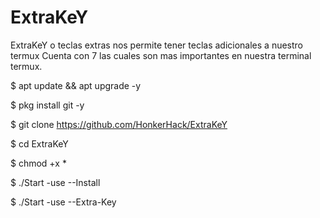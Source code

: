 # ExtraKeY
ExtraKeY o teclas extras nos permite tener teclas adicionales a nuestro termux  Cuenta con 7 las cuales son mas importantes en nuestra terminal termux. 

 $ apt update &amp;&amp; apt upgrade -y

 $ pkg install git -y

 $ git clone https://github.com/HonkerHack/ExtraKeY

 $ cd ExtraKeY

 $ chmod +x *

 $ ./Start -use --Install

 $ ./Start -use --Extra-Key
